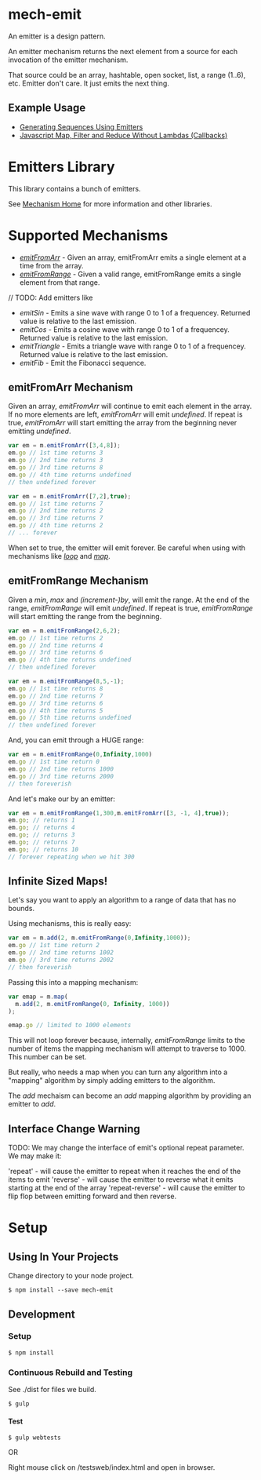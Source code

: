 [mech-home-link]: https://github.com/mechanisms/mech "Home repository for mechs"

# mech-emit

An emitter is a design pattern.

An emitter mechanism returns the next element from a source for each invocation of the emitter mechanism.

That source could be an array, hashtable, open socket, list, a range (1..6), etc. Emitter don't care. It just emits the next thing.

## Example Usage

* [Generating Sequences Using Emitters](http://www.erichosick.com/design/design-sequences-with-emitters/)
* [Javascript Map, Filter and Reduce Without Lambdas (Callbacks)](http://www.erichosick.com/design/design-map-filter-reduce-mechanisms/)

# Emitters Library

This library contains a bunch of emitters.

See [Mechanism Home][mech-home-link] for more information and other libraries.

# Supported Mechanisms

* *[emitFromArr](#emitFromArr-mechanism)* - Given an array, emitFromArr emits a single element at a time from the array.
* *[emitFromRange](#emitFromRange-mechanism)* - Given a valid range, emitFromRange emits a single element from that range.

// TODO: Add emitters like

* *emitSin* - Emits a sine wave with range 0 to 1 of a frequencey. Returned value is relative to the last emission.
* *emitCos* - Emits a cosine wave with range 0 to 1 of a frequencey. Returned value is relative to the last emission.
* *emitTriangle* - Emits a triangle wave with range 0 to 1 of a frequencey. Returned value is relative to the last emission.
* *emitFib* - Emit the Fibonacci sequence.

## <a name="emitFromArr-mechanism"></a> emitFromArr Mechanism

Given an array, *emitFromArr* will continue to emit each element in the array. If no more elements are left, *emitFromArr* will emit *undefined*. If repeat is true, *emitFromArr* will start emitting the array from the beginning never emitting *undefined*.

```javascript
var em = m.emitFromArr([3,4,8]);
em.go // 1st time returns 3
em.go // 2nd time returns 3
em.go // 3rd time returns 8
em.go // 4th time returns undefined
// then undefined forever
```

```javascript
var em = m.emitFromArr([7,2],true);
em.go // 1st time returns 7
em.go // 2nd time returns 2
em.go // 3rd time returns 7
em.go // 4th time returns 2
// ... forever
```

When set to true, the emitter will emit forever. Be careful when using with mechanisms like *[loop](https://github.com/mechanismsjs/mech-math#loop)* and *[map](https://github.com/mechanismsjs/mech-math#map-mech)*.

## <a name="emitFromRange-mechanism"></a> emitFromRange Mechanism

Given a *min*, *max* and *(increment-)by*, will emit the range. At the end of the range, *emitFromRange* will emit *undefined*. If repeat is true, *emitFromRange* will start emitting the range from the beginning.

```javascript
var em = m.emitFromRange(2,6,2);
em.go // 1st time returns 2
em.go // 2nd time returns 4
em.go // 3rd time returns 6
em.go // 4th time returns undefined
// then undefined forever
```

```javascript
var em = m.emitFromRange(8,5,-1);
em.go // 1st time returns 8
em.go // 2nd time returns 7
em.go // 3rd time returns 6
em.go // 4th time returns 5
em.go // 5th time returns undefined
// then undefined forever
```

And, you can emit through a HUGE range:

```javascript
var em = m.emitFromRange(0,Infinity,1000)
em.go // 1st time return 0
em.go // 2nd time returns 1000
em.go // 3rd time returns 2000
// then foreverish
```

And let's make our by an emitter:

```javascript
var em = m.emitFromRange(1,300,m.emitFromArr([3, -1, 4],true));
em.go; // returns 1
em.go; // returns 4
em.go; // returns 3
em.go; // returns 7
em.go; // returns 10
// forever repeating when we hit 300
```

## Infinite Sized Maps!

Let's say you want to apply an algorithm to a range of data that has no bounds.

Using mechanisms, this is really easy:

```javascript
var em = m.add(2, m.emitFromRange(0,Infinity,1000));
em.go // 1st time return 2
em.go // 2nd time returns 1002
em.go // 3rd time returns 2002
// then foreverish
```

Passing this into a mapping mechanism:

```javascript
var emap = m.map(
  m.add(2, m.emitFromRange(0, Infinity, 1000))
);

emap.go // limited to 1000 elements
```

This will not loop forever because, internally, *emitFromRange* limits to the number of items the mapping mechanism will attempt to traverse to 1000. This number can be set.

But really, who needs a map when you can turn any algorithm into a "mapping" algorithm by simply adding emitters to the algorithm.

The *add* mechaism can become an *add* mapping algorithm by providing an emitter to *add*.

## Interface Change Warning

TODO: We may change the interface of emit's optional repeat parameter. We may make it:

'repeat' - will cause the emitter to repeat when it reaches the end of the items to emit
'reverse' - will cause the emitter to reverse what it emits starting at the end of the array
'repeat-reverse' - will cause the emitter to flip flop between emitting forward and then reverse.

# Setup

## Using In Your Projects

Change directory to your node project.

    $ npm install --save mech-emit

## Development

### Setup

    $ npm install

### Continuous Rebuild and Testing

See ./dist for files we build.

    $ gulp

#### Test

    $ gulp webtests

OR

Right mouse click on /testsweb/index.html and open in browser.
